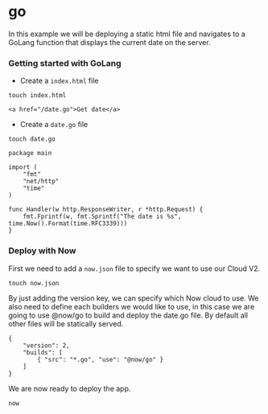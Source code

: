 # go

In this example we will be deploying a static html file and navigates to a GoLang function that displays the current date on the server.

### Getting started with GoLang

- Create a `index.html` file

```
touch index.html
```

```
<a href="/date.go">Get date</a>
```

- Create a `date.go` file

```
touch date.go
```

```
package main

import (
	"fmt"
	"net/http"
	"time"
)

func Handler(w http.ResponseWriter, r *http.Request) {
	fmt.Fprintf(w, fmt.Sprintf("The date is %s", time.Now().Format(time.RFC3339)))
}
```

### Deploy with Now

First we need to add a `now.json` file to specify we want to use our Cloud V2.

```
touch now.json
```

By just adding the version key, we can specify which Now cloud to use. We also need to define each builders we would like to use, in this case we are going to use @now/go to build and deploy the date.go file. By default all other files will be statically served.

```
{
    "version": 2,
    "builds": [
        { "src": "*.go", "use": "@now/go" }
    ]
}
```

We are now ready to deploy the app.

```
now
```